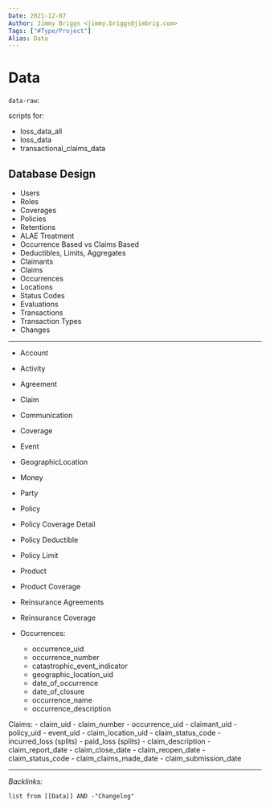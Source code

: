 ```yaml
---
Date: 2021-12-07
Author: Jimmy Briggs <jimmy.briggs@jimbrig.com>
Tags: ["#Type/Project"]
Alias: Data
---
```


# Data

`data-raw`:

scripts for:

- loss_data_all
- loss_data
- transactional_claims_data

## Database Design

- Users
- Roles
- Coverages
- Policies
- Retentions
- ALAE Treatment
- Occurrence Based vs Claims Based
- Deductibles, Limits, Aggregates
- Claimants
- Claims
- Occurrences
- Locations
- Status Codes
- Evaluations
- Transactions
- Transaction Types
- Changes

***

- Account
- Activity
- Agreement
- Claim
- Communication
- Coverage
- Event
- GeographicLocation
- Money
- Party
- Policy
- Policy Coverage Detail
- Policy Deductible
- Policy Limit
- Product
- Product Coverage
- Reinsurance Agreements
- Reinsurance Coverage


- Occurrences:
	- occurrence_uid
	- occurrence_number
	- catastrophic_event_indicator
	- geographic_location_uid
	- date_of_occurrence
	- date_of_closure
	- occurrence_name
	- occurrence_description

Claims:
	- claim_uid
	- claim_number
	- occurrence_uid
	- claimant_uid
	- policy_uid
	- event_uid
	- claim_location_uid
	- claim_status_code
	- incurred_loss (splits)
	- paid_loss (splits)
	- claim_description
	- claim_report_date
	- claim_close_date
	- claim_reopen_date
	- claim_status_code
	- claim_claims_made_date
	- claim_submission_date
	


***

*Backlinks:*

```dataview
list from [[Data]] AND -"Changelog"
```